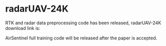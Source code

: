 # radarUAV-24K


RTK and radar data preprocessing code has been released, radarUAV-24K download link is: 


AirSentinel full training code will be released after the paper is accepted.
